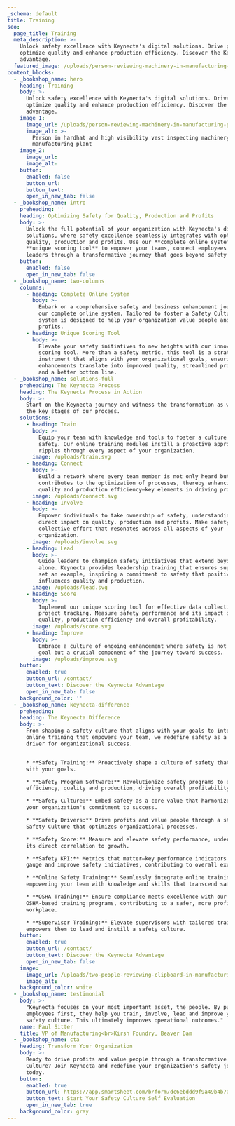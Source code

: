 ```yaml
---
_schema: default
title: Training
seo:
  page_title: Training
  meta_description: >-
    Unlock safety excellence with Keynecta's digital solutions. Drive profits,
    optimize quality and enhance production efficiency. Discover the Keynecta
    advantage.
  featured_image: /uploads/person-reviewing-machinery-in-manufacturing-plant.jpg
content_blocks:
  - _bookshop_name: hero
    heading: Training
    body: >-
      Unlock safety excellence with Keynecta's digital solutions. Drive profits,
      optimize quality and enhance production efficiency. Discover the Keynecta
      advantage.
    image_1:
      image_url: /uploads/person-reviewing-machinery-in-manufacturing-plant.jpg
      image_alt: >-
        Person in hardhat and high visibility vest inspecting machinery in a
        manufacturing plant
    image_2:
      image_url:
      image_alt:
    button:
      enabled: false
      button_url:
      button_text:
      open_in_new_tab: false
  - _bookshop_name: intro
    preheading: ''
    heading: Optimizing Safety for Quality, Production and Profits
    body: >-
      Unlock the full potential of your organization with Keynecta's digital
      solutions, where safety excellence seamlessly integrates with optimizing
      quality, production and profits. Use our **complete online system** and
      **unique scoring tool** to empower your teams, connect employees and guide
      leaders through a transformative journey that goes beyond safety alone.
    button:
      enabled: false
      open_in_new_tab: false
  - _bookshop_name: two-columns
    columns:
      - heading: Complete Online System
        body: >-
          Embark on a comprehensive safety and business enhancement journey with
          our complete online system. Tailored to foster a Safety Culture, this
          system is designed to help your organization value people and drive
          profits.
      - heading: Unique Scoring Tool
        body: >-
          Elevate your safety initiatives to new heights with our innovative
          scoring tool. More than a safety metric, this tool is a strategic
          instrument that aligns with your organizational goals, ensuring safety
          enhancements translate into improved quality, streamlined production
          and a better bottom line.
  - _bookshop_name: solutions-full
    preheading: The Keynecta Process
    heading: The Keynecta Process in Action
    body: >-
      Start on the Keynecta journey and witness the transformation as we unfold
      the key stages of our process.
    solutions:
      - heading: Train
        body: >-
          Equip your team with knowledge and tools to foster a culture of
          safety. Our online training modules instill a proactive approach that
          ripples through every aspect of your organization.
        image: /uploads/train.svg
      - heading: Connect
        body: >-
          Build a network where every team member is not only heard but actively
          contributes to the optimization of processes, thereby enhancing
          quality and production efficiency—key elements in driving profits.
        image: /uploads/connect.svg
      - heading: Involve
        body: >-
          Empower individuals to take ownership of safety, understanding its
          direct impact on quality, production and profits. Make safety a
          collective effort that resonates across all aspects of your
          organization.
        image: /uploads/involve.svg
      - heading: Lead
        body: >-
          Guide leaders to champion safety initiatives that extend beyond safety
          alone. Keynecta provides leadership training that ensures supervisors
          set an example, inspiring a commitment to safety that positively
          influences quality and production.
        image: /uploads/lead.svg
      - heading: Score
        body: >-
          Implement our unique scoring tool for effective data collection and
          project tracking. Measure safety performance and its impact on
          quality, production efficiency and overall profitability.
        image: /uploads/score.svg
      - heading: Improve
        body: >-
          Embrace a culture of ongoing enhancement where safety is not just a
          goal but a crucial component of the journey toward success.
        image: /uploads/improve.svg
    button:
      enabled: true
      button_url: /contact/
      button_text: Discover the Keynecta Advantage
      open_in_new_tab: false
    background_color: ''
  - _bookshop_name: keynecta-difference
    preheading:
    heading: The Keynecta Difference
    body: >-
      From shaping a safety culture that aligns with your goals to integrating
      online training that empowers your team, we redefine safety as a strategic
      driver for organizational success.


      * **Safety Training:** Proactively shape a culture of safety that aligns
      with your goals.

      * **Safety Program Software:** Revolutionize safety programs to enhance
      efficiency, quality and production, driving overall profitability.

      * **Safety Culture:** Embed safety as a core value that harmonizes with
      your organization's commitment to success.

      * **Safety Drivers:** Drive profits and value people through a strategic
      Safety Culture that optimizes organizational processes.

      * **Safety Score:** Measure and elevate safety performance, understanding
      its direct correlation to growth.

      * **Safety KPI:** Metrics that matter—key performance indicators that
      gauge and improve safety initiatives, contributing to overall excellence.

      * **Online Safety Training:** Seamlessly integrate online training,
      empowering your team with knowledge and skills that transcend safety.

      * **OSHA Training:** Ensure compliance meets excellence with our
      OSHA-based training programs, contributing to a safer, more profitable
      workplace.

      * **Supervisor Training:** Elevate supervisors with tailored training that
      empowers them to lead and instill a safety culture.
    button:
      enabled: true
      button_url: /contact/
      button_text: Discover the Keynecta Advantage
      open_in_new_tab: false
    image:
      image_url: /uploads/two-people-reviewing-clipboard-in-manufacturing-environment.jpg
      image_alt:
    background_color: white
  - _bookshop_name: testimonial
    body: >-
      "Keynecta focuses on your most important asset, the people. By putting
      employees first, they help you train, involve, lead and improve your
      safety culture. This ultimately improves operational outcomes."
    name: Paul Sitter
    title: VP of Manufacturing<br>Kirsh Foundry, Beaver Dam
  - _bookshop_name: cta
    heading: Transform Your Organization
    body: >-
      Ready to drive profits and value people through a transformative Safety
      Culture? Join Keynecta and redefine your organization's safety journey
      today.
    button:
      enabled: true
      button_url: https://app.smartsheet.com/b/form/dc6ebddd9f9a49b4b7a87e7d705fa150
      button_text: Start Your Safety Culture Self Evaluation
      open_in_new_tab: true
    background_color: gray
---
```

